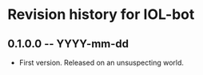# Revision history for IOL-bot

## 0.1.0.0 -- YYYY-mm-dd

* First version. Released on an unsuspecting world.
